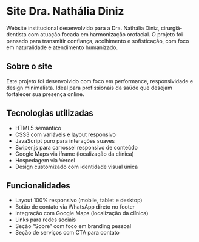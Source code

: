 # Site Dra. Nathália Diniz

Website institucional desenvolvido para a Dra. Nathália Diniz, cirurgiã-dentista com atuação focada em harmonização orofacial. O projeto foi pensado para transmitir confiança, acolhimento e sofisticação, com foco em naturalidade e atendimento humanizado.


## Sobre o site

Este projeto foi desenvolvido com foco em performance, responsividade e design minimalista. Ideal para profissionais da saúde que desejam fortalecer sua presença online.

## Tecnologias utilizadas

- HTML5 semântico
- CSS3 com variáveis e layout responsivo
- JavaScript puro para interações suaves
- Swiper.js para carrossel responsivo de conteúdo
- Google Maps via iframe (localização da clínica)
- Hospedagem via Vercel 
- Design customizado com identidade visual única

## Funcionalidades

- Layout 100% responsivo (mobile, tablet e desktop)
- Botão de contato via WhatsApp direto no footer
- Integração com Google Maps (localização da clínica)
- Links para redes sociais
- Seção “Sobre” com foco em branding pessoal
- Seção de serviços com CTA para contato

